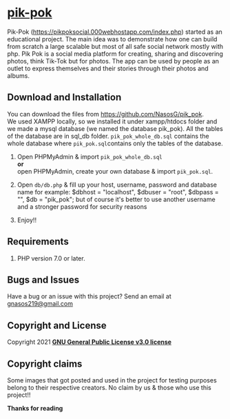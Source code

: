 # [pik-pok](https://pikpoksocial.000webhostapp.com/index.php)

Pik-Pok (https://pikpoksocial.000webhostapp.com/index.php) started as an educational project. The main idea was to demonstrate how one can build from scratch a large scalable but most of all safe social network mostly with php. Pik Pok is a social media platform for creating, sharing and discovering photos, think Tik-Tok but for photos. The app can be used by people as an outlet to express themselves and their stories through their photos and albums.

## Download and Installation

You can download the files from https://github.com/NasosG/pik_pok. 
<br>We used XAMPP locally, so we installed it under xampp/htdocs folder and we made a mysql database (we named the database pik_pok).
All the tables of the database are in sql_db folder. `pik_pok_whole_db.sql` contains the whole database where `pik_pok.sql`contains only the tables of the database.

1. Open PHPMyAdmin & import `pik_pok_whole_db.sql` 
<br><b>or</b>
<br>open PHPMyAdmin, create your own database & import `pik_pok.sql`. 

2. Open `db/db.php` & fill up your host, username, password and database name 
for example: $dbhost = "localhost", $dbuser = "root", $dbpass = "", $db = "pik_pok"; but of course it's better to use another username and a stronger password for security reasons
3. Enjoy!!

## Requirements

1. PHP version 7.0 or later.

## Bugs and Issues

Have a bug or an issue with this project? Send an email at gnasos219@gmail.com


## Copyright and License

Copyright 2021 **[GNU General Public License v3.0 license](https://opensource.org/licenses/GPL-3.0)**


## Copyright claims
Some images that got posted and used in the project for testing purposes belong to their respective creators. No claim by us & those who use this project!!

**Thanks for reading**





